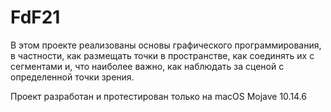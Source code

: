 # FdF21
В этом проекте реализованы основы графического программирования, в частности, как размещать точки в пространстве, как соединять их с сегментами и, что наиболее важно, как наблюдать за сценой с определенной точки зрения.

Проект разработан и протестирован только на macOS Mojave 10.14.6
